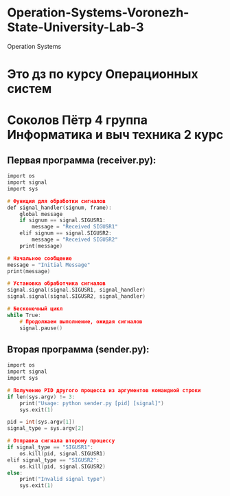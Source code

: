 # Operation-Systems-Voronezh-State-University-Lab-3
Operation Systems
# Это дз по курсу Операционных систем
# Соколов Пётр 4 группа Информатика и выч техника 2 курс 
## Первая программа (receiver.py):
```c
import os
import signal
import sys

# Функция для обработки сигналов
def signal_handler(signum, frame):
    global message
    if signum == signal.SIGUSR1:
        message = "Received SIGUSR1"
    elif signum == signal.SIGUSR2:
        message = "Received SIGUSR2"
    print(message)

# Начальное сообщение
message = "Initial Message"
print(message)

# Установка обработчика сигналов
signal.signal(signal.SIGUSR1, signal_handler)
signal.signal(signal.SIGUSR2, signal_handler)

# Бесконечный цикл
while True:
    # Продолжаем выполнение, ожидая сигналов
    signal.pause()
```
## Вторая программа (sender.py):
```c
import os
import signal
import sys

# Получение PID другого процесса из аргументов командной строки
if len(sys.argv) != 3:
    print("Usage: python sender.py [pid] [signal]")
    sys.exit(1)

pid = int(sys.argv[1])
signal_type = sys.argv[2]

# Отправка сигнала второму процессу
if signal_type == "SIGUSR1":
    os.kill(pid, signal.SIGUSR1)
elif signal_type == "SIGUSR2":
    os.kill(pid, signal.SIGUSR2)
else:
    print("Invalid signal type")
    sys.exit(1)
```

